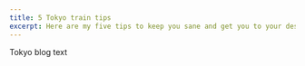 ```yaml
---
title: 5 Tokyo train tips
excerpt: Here are my five tips to keep you sane and get you to your destination on the Tokyo Subway.
---
```

Tokyo blog text
